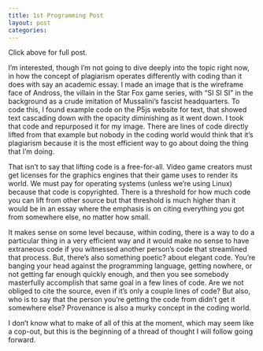 ```yaml
---
title: 1st Programming Post
layout: post
categories:
---
```

Click above for full post.

I’m interested, though I’m not going to dive deeply into the topic right now, in how the concept of plagiarism operates differently with coding than it does with say an academic essay. I made an image that is the wireframe face of Andross, the villain in the Star Fox game series, with “SI SI SI” in the background as a crude imitation of Mussalini’s fascist headquarters. To code this, I found example code on the P5js website for text, that showed text cascading down with the opacity diminishing as it went down. I took that code and repurposed it for my image. There are lines of code directly lifted from that example but nobody in the coding world would think that it’s plagiarism because it is the most efficient way to go about doing the thing that I’m doing.

That isn’t to say that lifting code is a free-for-all. Video game creators must get licenses for the graphics engines that their game uses to render its world. We must pay for operating systems (unless we’re using Linux) because that code is copyrighted. There is a threshold for how much code you can lift from other source but that threshold is much higher than it would be in an essay where the emphasis is on citing everything you got from somewhere else, no matter how small.

It makes sense on some level because, within coding, there is a way to do a particular thing in a very efficient way and it would make no sense to have extraneous code if you witnessed another person’s code that streamlined that process. But, there’s also something poetic? about elegant code. You’re banging your head against the programming language, getting nowhere, or not getting far enough quickly enough, and then you see somebody masterfully accomplish that same goal in a few lines of code. Are we not obliged to cite the source, even if it’s only a couple lines of code? But also, who is to say that the person you’re getting the code from didn’t get it somewhere else? Provenance is also a murky concept in the coding world.

I don’t know what to make of all of this at the moment, which may seem like a cop-out, but this is the beginning of a thread of thought I will follow going forward. 
